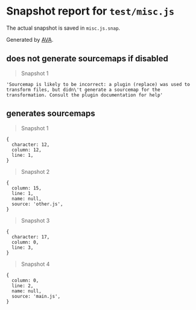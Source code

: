 # Snapshot report for `test/misc.js`

The actual snapshot is saved in `misc.js.snap`.

Generated by [AVA](https://ava.li).

## does not generate sourcemaps if disabled

> Snapshot 1

    'Sourcemap is likely to be incorrect: a plugin (replace) was used to transform files, but didn\'t generate a sourcemap for the transformation. Consult the plugin documentation for help'

## generates sourcemaps

> Snapshot 1

    {
      character: 12,
      column: 12,
      line: 1,
    }

> Snapshot 2

    {
      column: 15,
      line: 1,
      name: null,
      source: 'other.js',
    }

> Snapshot 3

    {
      character: 17,
      column: 0,
      line: 3,
    }

> Snapshot 4

    {
      column: 0,
      line: 2,
      name: null,
      source: 'main.js',
    }
